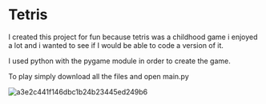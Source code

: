 # Tetris

I created this project for fun because tetris was a childhood game i enjoyed a lot and i wanted to see if I would be able to code a version of it. 

I used python with the pygame module in order to create the game. 

To play simply download all the files and open main.py

![a3e2c441f146dbc1b24b23445ed249b6](https://user-images.githubusercontent.com/10456113/127702827-e665ab50-f0e2-41b9-a075-de35528797ad.png)
